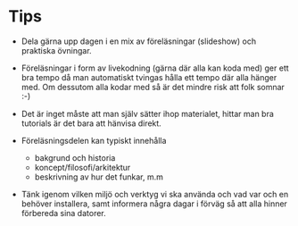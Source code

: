 Tips
====

* Dela gärna upp dagen i en mix av föreläsningar (slideshow) och praktiska övningar.

* Föreläsningar i form av livekodning (gärna där alla kan koda med) ger ett bra tempo då man automatiskt tvingas hålla ett tempo där alla hänger med. Om dessutom alla kodar med så är det mindre risk att folk somnar :-)

* Det är inget måste att man själv sätter ihop materialet, hittar man bra tutorials är det bara att hänvisa direkt.

* Föreläsningsdelen kan typiskt innehålla 
	- bakgrund och historia
	- koncept/filosofi/arkitektur
	- beskrivning av hur det funkar, m.m

* Tänk igenom vilken miljö och verktyg vi ska använda och vad var och en behöver installera, samt informera några dagar i förväg så att alla hinner förbereda sina datorer. 
